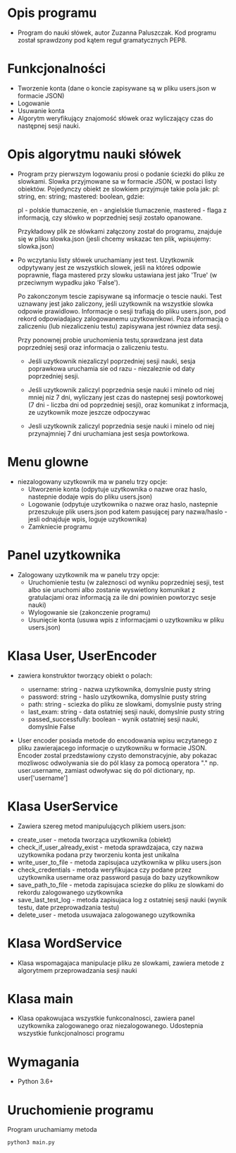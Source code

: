 # Opis programu
  * Program do nauki słówek, autor Zuzanna Paluszczak. Kod programu został
  sprawdzony pod kątem reguł gramatycznych PEP8.

# Funkcjonalności
  * Tworzenie konta (dane o koncie zapisywane są w pliku users.json w formacie
    JSON)
  * Logowanie
  * Usuwanie konta
  * Algorytm weryfikujący znajomość słówek oraz wyliczający czas do następnej
    sesji nauki.

# Opis algorytmu nauki słówek
  * Program przy pierwszym logowaniu prosi o podanie ściezki do pliku ze slowkami.
    Slowka przyjmowane sa w formacie JSON, w postaci listy obiektów. Pojedynczy obiekt ze slowkiem przyjmuje
    takie pola jak: pl: string, en: string; mastered: boolean, gdzie:

    pl - polskie tłumaczenie,
    en - angielskie tlumaczenie,
    mastered - flaga z informacją, czy słówko w poprzedniej sesji zostało opanowane.

    Przykładowy plik ze słówkami załączony został do programu, znajduje się w pliku slowka.json (jesli chcemy wskazac ten plik, wpisujemy: slowka.json)

  * Po wczytaniu listy słówek uruchamiany jest test. Uzytkownik odpytywany jest ze wszystkich slowek, jeśli na któreś
    odpowie poprawnie, flaga mastered przy slowku ustawiana jest jako 'True' (w przeciwnym wypadku jako 'False').

    Po zakonczonym tescie zapisywane są informacje o tescie nauki. Test uznawany jest jako zaliczony, jeśli uzytkownik na wszystkie slowka odpowie prawidlowo. Informacje o sesji trafiają do pliku users.json, pod rekord odpowiadajacy zalogowanemu uzytkownikowi. Poza informacją o zaliczeniu (lub niezaliczeniu testu) zapisywana jest równiez data sesji.

    Przy ponownej probie uruchomienia testu,sprawdzana jest data poprzedniej sesji oraz informacja o zaliczeniu testu.

    - Jeśli uzytkownik niezaliczyl poprzedniej sesji nauki, sesja poprawkowa uruchamia sie od razu - niezaleznie od daty poprzedniej sesji.

    - Jeśli uzytkownik zaliczyl poprzednia sesje nauki i minelo od niej mniej niz 7 dni, wyliczany jest czas do nastepnej sesji powtorkowej (7 dni - liczba dni od poprzedniej sesji), oraz komunikat z informacja, ze uzytkownik moze jeszcze odpoczywac

    - Jesli uzytkownik zaliczyl poprzednia sesje nauki i minelo od niej przynajmniej 7 dni uruchamiana jest sesja powtorkowa.

# Menu glowne
  * niezalogowany uzytkownik ma w panelu trzy opcje:
    - Utworzenie konta (odpytuje uzytkownika o nazwe oraz haslo, nastepnie dodaje wpis do pliku users.json)
    - Logowanie (odpytuje uzytkownika o nazwe oraz haslo, nastepnie przeszukuje plik users.json pod katem pasującej pary nazwa/haslo - jesli odnajduje wpis, loguje uzytkownika)
    - Zamkniecie programu

# Panel uzytkownika
  * Zalogowany uzytkownik ma w panelu trzy opcje:
    - Uruchomienie testu (w zaleznosci od wyniku poprzedniej sesji, test albo sie uruchomi albo zostanie wyswietlony komunikat z gratulacjami oraz informacją za ile dni powinien powtorzyc sesje nauki)
    - Wylogowanie sie (zakonczenie programu)
    - Usunięcie konta (usuwa wpis z informacjami o uzytkowniku w pliku users.json)

# Klasa User, UserEncoder
  * zawiera konstruktor tworzący obiekt o polach:
    - username: string - nazwa uzytkownika, domyslnie pusty string
    - password: string - haslo uzytkownika, domyslnie pusty string
    - path: string - sciezka do pliku ze slowkami, domyslnie pusty string
    - last_exam: string - data ostatniej sesji nauki, domyslnie pusty string
    - passed_successfully: boolean - wynik ostatniej sesji nauki, domyslnie False

  * User encoder posiada metode do encodowania wpisu wczytanego z pliku zawierajacego informacje o uzytkowniku w formacie JSON.
    Encoder zostal przedstawiony czysto demonstracyjnie, aby pokazac mozliwosc odwolywania sie do pól klasy za pomocą operatora "." np. user.username,
    zamiast odwoływac się do pól dictionary, np. user['username']

# Klasa UserService
  * Zawiera szereg metod manipulujących plikiem users.json:
   - create_user - metoda tworząca uzytkownika (obiekt)
   - check_if_user_already_exist - metoda sprawdzajaca, czy nazwa uzytkownika podana przy tworzeniu konta jest unikalna
   - write_user_to_file - metoda zapisujaca uzytkownika w pliku users.json
   - check_credentials - metoda weryfikujaca czy podane przez uzytkownika username oraz password pasuja do bazy uzytkownikow
   - save_path_to_file - metoda zapisujaca sciezke do pliku ze slowkami do rekordu zalogowanego uzytkownika
   - save_last_test_log - metoda zapisujaca log z ostatniej sesji nauki (wynik testu, date przeprowadzania testu)
   - delete_user - metoda usuwajaca zalogowanego uzytkownika

# Klasa WordService
  * Klasa wspomagajaca manipulacje pliku ze slowkami, zawiera metode z algorytmem przeprowadzania sesji nauki

 # Klasa main
  * Klasa opakowujaca wszystkie funkconalnosci, zawiera panel uzytkownika zalogowanego oraz niezalogowanego. Udostepnia wszystkie    funkcjonalnosci programu

# Wymagania

  * Python 3.6+


# Uruchomienie programu
Program uruchamiamy metoda
```
python3 main.py
```